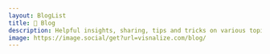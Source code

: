 ```yaml
---
layout: BlogList
title: 📝 Blog
description: Helpful insights, sharing, tips and tricks on various topics
image: https://image.social/get?url=visnalize.com/blog/
---
```

